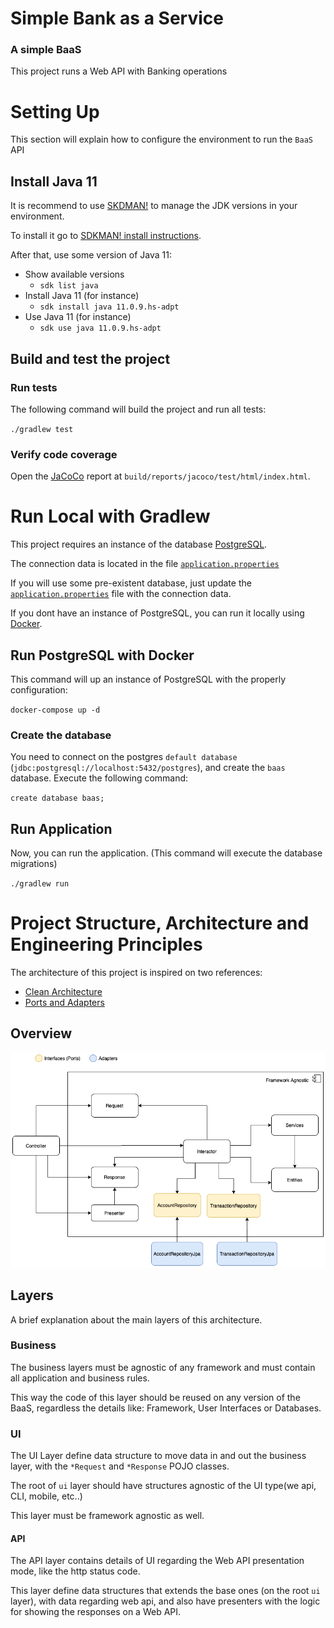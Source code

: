 # Simple Bank as a Service
### A simple BaaS 
This project runs a Web API with Banking operations

# Setting Up
This section will explain how to configure the environment to run the `BaaS` API

## Install Java 11
It is recommend to use [SKDMAN!](https://sdkman.io) to manage the JDK versions in your environment.

To install it go to [SDKMAN! install instructions](https://sdkman.io/install).

After that, use some version of Java 11:
 - Show available versions 
   - `sdk list java`
 - Install Java 11 (for instance)
   - `sdk install java 11.0.9.hs-adpt`
 - Use Java 11 (for instance)
   - `sdk use java 11.0.9.hs-adpt`

## Build and test the project
### Run tests
The following command will build the project and run all tests:

`./gradlew test`

### Verify code coverage 
Open the [JaCoCo](https://www.jacoco.org/jacoco/) report at `build/reports/jacoco/test/html/index.html`.


# Run Local with Gradlew
This project requires an instance of the database [PostgreSQL](https://www.postgresql.org/). 

The connection data is located in the file [`application.properties`](https://github.com/fredpolicarpo/spring-boot-groovy-baas/blob/main/src/main/resources/application.properties)

If you will use some pre-existent database, just update the [`application.properties`](https://github.com/fredpolicarpo/spring-boot-groovy-baas/blob/main/src/main/resources/application.properties) 
file with the connection data.

If you dont have an instance of PostgreSQL, you can run it locally using [Docker](https://www.docker.com/).

## Run PostgreSQL with Docker
This command will up an instance of PostgreSQL with the properly configuration:

`docker-compose up -d`

### Create the database
You need to connect on the postgres `default database` (`jdbc:postgresql://localhost:5432/postgres`), and create the `baas` database.
Execute the following command:

`create database baas;`

## Run Application
Now, you can run the application. (This command will execute the database migrations)

`./gradlew run`

# Project Structure, Architecture and  Engineering Principles
The architecture of this project is inspired on two references:

 - [Clean Architecture](https://blog.cleancoder.com/uncle-bob/2012/08/13/the-clean-architecture.html)
 - [Ports and Adapters](https://en.wikipedia.org/wiki/Hexagonal_architecture_(software))
 
## Overview

![architecture overview image](https://github.com/fredpolicarpo/spring-boot-groovy-baas/blob/main/Architecture.png)
 
## Layers
A brief explanation about the main layers of this architecture.

### Business
The business layers must be agnostic of any framework and must contain all application and business rules.

This way the code of this layer should be reused on any version of the BaaS, regardless the details like: Framework, User Interfaces or Databases.

### UI
The UI Layer define data structure to move data in and out the business layer, with the `*Request` and `*Response` POJO classes.

The root of `ui` layer should have structures agnostic of the UI type(we api, CLI, mobile, etc..)

This layer must be framework agnostic as well.

#### API

The API layer contains details of UI regarding the Web API presentation mode, like the http status code.

This layer define data structures that extends the base ones (on the root `ui` layer), with data regarding web api, 
and also have presenters with the logic for showing the responses on a Web API.
